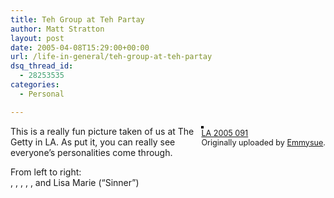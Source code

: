 ```yaml
---
title: Teh Group at Teh Partay
author: Matt Stratton
layout: post
date: 2005-04-08T15:29:00+00:00
url: /life-in-general/teh-group-at-teh-partay
dsq_thread_id:
  - 28253535
categories:
  - Personal

---
```

<div style="float:right;margin-left:10px;margin-bottom:10px;">
  <a href="https://www.flickr.com/photos/43258430@N00/8816245/" title="photo sharing"><img src="https://photos7.flickr.com/8816245_e8a8b56052_m.jpg" alt="" style="border:solid 2px #000000;" /></a> <br /> <span style="font-size:.9em;margin-top:0;"> <a href="https://www.flickr.com/photos/43258430@N00/8816245/">LA 2005 091</a> <br /> Originally uploaded by <a href="https://www.flickr.com/people/43258430@N00/">Emmysue</a>. </span>
</div>

This is a really fun picture taken of us at The Getty in LA. As put it, you can really see everyone&#8217;s personalities come through.

From left to right:  
, , , , , and Lisa Marie (&#8220;Sinner&#8221;)
